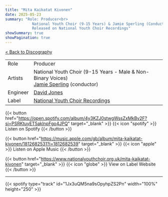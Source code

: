 ```yaml
---
title: "Mita Kaikatat Kivonen"
date: 2025-05-23
summary: "Role: Producer<br>
            National Youth Choir (9-15 Years) & Jamie Sperling (Conductor)<br>
            Released on National Youth Choir Recordings"
showSummary: true
showPagination: true
---
```

[< Back to Discography](/discography)

| | |
|-|-|
|Role|Producer|
|Artists|National Youth Choir (9-15 Years - Male & Non-Binary Voices)<br>[Jamie Sperling](https://jamiesperling.co.uk/) (conductor)|
|Engineer|[David Jones](https://www.sonusaudio.co.uk/)|
|Label|[National Youth Choir Recordings](https://www.nationalyouthchoir.org.uk/recordings)

{{< button href="https://open.spotify.com/album/4y3KZJ0stwgWssZxMkBv2F?si=PSRKtuyET5aklnpFgo4JPQ" target="_blank" >}}
{{< icon "spotify" >}} Listen on Spotify
{{< /button >}}

{{< button href="https://music.apple.com/gb/album/mita-kaikatat-kivonen/1812682531?i=1812682539" target="_blank" >}}
{{< icon "apple" >}} Listen on Apple Music
{{< /button >}}

{{< button href="https://www.nationalyouthchoir.org.uk/mita-kaikatat-kivonen" target="_blank" >}}
{{< icon "globe" >}} View on Label Website
{{< /button >}}

---

{{< spotify type="track" id="1Jx3uQM5na9sOpyhpZS2Pn" width="100%" height="250" >}}
